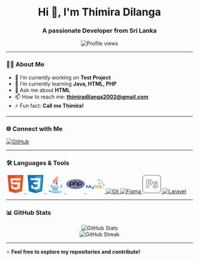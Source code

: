 <h1 align="center">Hi 👋, I'm Thimira Dilanga</h1>
<h3 align="center">A passionate Developer from Sri Lanka</h3>

<p align="center">
  <img src="https://komarev.com/ghpvc/?username=dilanga2002&label=Profile%20views&color=0e75b6&style=flat" alt="Profile views" />
</p>

---

### 👨‍💻 About Me
- 🔭 I’m currently working on **Test Project**  
- 🌱 I’m currently learning **Java, HTML, PHP**  
- 💬 Ask me about **HTML**  
- 📫 How to reach me: **thimiradilanga2002@gmail.com**  
- ⚡ Fun fact: **Call me Thimira!**  

---

### 🌐 Connect with Me
<p align="left">
  <a href="https://github.com/dilanga2002" target="_blank">
    <img src="https://img.shields.io/badge/GitHub-100000?style=for-the-badge&logo=github&logoColor=white" alt="GitHub"/>
  </a>
</p>

---

### 🛠️ Languages & Tools
<p align="left">
  <a href="https://www.w3.org/html/" target="_blank" rel="noreferrer">
    <img src="https://raw.githubusercontent.com/devicons/devicon/master/icons/html5/html5-original.svg" alt="HTML5" width="50" height="50"/>
  </a>
  <a href="https://www.w3schools.com/css/" target="_blank" rel="noreferrer">
    <img src="https://raw.githubusercontent.com/devicons/devicon/master/icons/css3/css3-original.svg" alt="CSS3" width="50" height="50"/>
  </a>
  <a href="https://www.java.com" target="_blank" rel="noreferrer">
    <img src="https://raw.githubusercontent.com/devicons/devicon/master/icons/java/java-original.svg" alt="Java" width="50" height="50"/>
  </a>
  <a href="https://www.php.net" target="_blank" rel="noreferrer">
    <img src="https://raw.githubusercontent.com/devicons/devicon/master/icons/php/php-original.svg" alt="PHP" width="50" height="50"/>
  </a>
  <a href="https://www.mysql.com/" target="_blank" rel="noreferrer">
    <img src="https://raw.githubusercontent.com/devicons/devicon/master/icons/mysql/mysql-original-wordmark.svg" alt="MySQL" width="50" height="50"/>
  </a>
  <a href="https://git-scm.com/" target="_blank" rel="noreferrer">
    <img src="https://www.vectorlogo.zone/logos/git-scm/git-scm-icon.svg" alt="Git" width="50" height="50"/>
  </a>
  <a href="https://www.figma.com/" target="_blank" rel="noreferrer">
    <img src="https://www.vectorlogo.zone/logos/figma/figma-icon.svg" alt="Figma" width="40" height="40"/>
  </a>
  <a href="https://www.photoshop.com/en" target="_blank" rel="noreferrer">
    <img src="https://raw.githubusercontent.com/devicons/devicon/master/icons/photoshop/photoshop-line.svg" alt="Photoshop" width="50" height="50"/>
  </a>
  <a href="https://laravel.com/" target="_blank" rel="noreferrer">
    <img src="https://cdn.worldvectorlogo.com/logos/laravel-2.svg" alt="Laravel" width="50" height="50"/>
  </a>
</p>

---

### 📊 GitHub Stats
<p align="center">
  <img src="https://github-readme-stats.vercel.app/api?username=dilanga2002&show_icons=true&theme=dark&cache_seconds=86400" alt="GitHub Stats" />
  <br />
  <img src="https://github-readme-streak-stats.herokuapp.com/?user=dilanga2002&theme=dark" alt="GitHub Streak" />
</p>

---

⭐ **Feel free to explore my repositories and contribute!**
